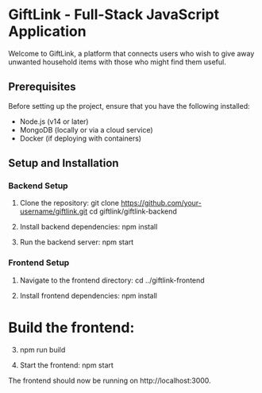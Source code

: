 # GiftLink - Full-Stack JavaScript Application

Welcome to GiftLink, a platform that connects users who wish to give away unwanted household items with those who might find them useful.

## Prerequisites
Before setting up the project, ensure that you have the following installed:
- Node.js (v14 or later)
- MongoDB (locally or via a cloud service)
- Docker (if deploying with containers)


## Setup and Installation

### Backend Setup
1. Clone the repository:
   git clone https://github.com/your-username/giftlink.git
   cd giftlink/giftlink-backend


2. Install backend dependencies:
   npm install


3. Run the backend server:
   npm start


### Frontend Setup
1. Navigate to the frontend directory:
  cd ../giftlink-frontend

2. Install frontend dependencies:
  npm install

# Build the frontend:

3. npm run build

4. Start the frontend:
   npm start


The frontend should now be running on http://localhost:3000.
